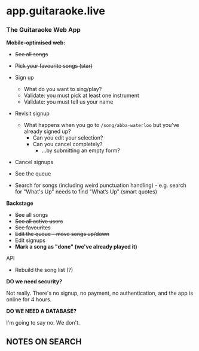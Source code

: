 # app.guitaraoke.live
### The Guitaraoke Web App

**Mobile-optimised web:**

* ~~See all songs~~
* ~~Pick your favourite songs (star)~~
* Sign up
  * What do you want to sing/play?
  * Validate: you must pick at least one instrument
  * Validate: you must tell us your name
* Revisit signup
  * What happens when you go to `/song/abba-waterloo` but you've already signed up?
    * Can you edit your selection?
    * Can you cancel completely?
      * ...by submitting an empty form? 

* Cancel signups
* See the queue
* Search for songs (including weird punctuation handling) - e.g. search for "What's Up" needs to find "What’s Up" (smart quotes)

**Backstage**

* ~~See~~ all songs
* ~~See all active users~~
* ~~See favourites~~
* ~~Edit the queue - move songs up/down~~
* Edit signups
* **Mark a song as "done" (we've already played it)**

API

* Rebuild the song list (?)

**DO we need security?**

Not really. There's no signup, no payment, no authentication, and the app is online for 4 hours.

**DO WE NEED A DATABASE?**

I'm going to say no. We don't.

## NOTES ON SEARCH



 

